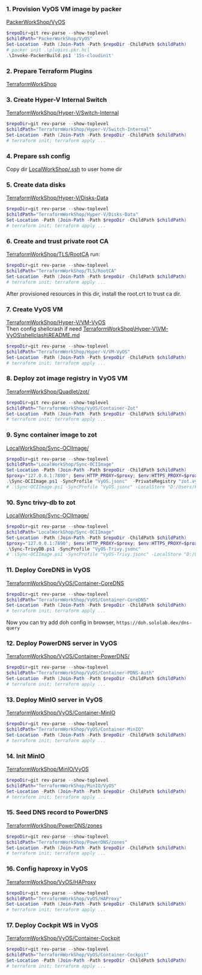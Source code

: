 ### 1. Provision VyOS VM image by packer
[PackerWorkShop/VyOS](../../PackerWorkShop/VyOS)
```powershell
$repoDir=git rev-parse --show-toplevel
$childPath="PackerWorkShop/VyOS"
Set-Location -Path (Join-Path -Path $repoDir -ChildPath $childPath)
# packer init .\plugins.pkr.hcl
.\Invoke-PackerBuild.ps1 '15s-cloudinit'
```

### 2. Prepare Terraform Plugins
[TerraformWorkShop](../../TerraformWorkShop/README.md)

### 3. Create Hyper-V Internal Switch
[TerraformWorkShop/Hyper-V/Switch-Internal](../../TerraformWorkShop/Hyper-V/Switch-Internal/)
```powershell
$repoDir=git rev-parse --show-toplevel
$childPath="TerraformWorkShop/Hyper-V/Switch-Internal"
Set-Location -Path (Join-Path -Path $repoDir -ChildPath $childPath)
# terraform init; terraform apply ...
```

### 4. Prepare ssh config
Copy dir [LocalWorkShop/.ssh](../../LocalWorkShop/.ssh/) to user home dir

### 5. Create data disks
[TerraformWorkShop/Hyper-V/Disks-Data](../../TerraformWorkShop/Hyper-V/Disks-Data/)
```powershell
$repoDir=git rev-parse --show-toplevel
$childPath="TerraformWorkShop/Hyper-V/Disks-Data"
Set-Location -Path (Join-Path -Path $repoDir -ChildPath $childPath)
# terraform init; terraform apply ...
```

### 6. Create and trust private root CA
[TerraformWorkShop/TLS/RootCA](../../TerraformWorkShop/TLS/RootCA/)
run:
```powershell
$repoDir=git rev-parse --show-toplevel
$childPath="TerraformWorkShop/TLS/RootCA"
Set-Location -Path (Join-Path -Path $repoDir -ChildPath $childPath)
# terraform init; terraform apply ...
```
After provisioned resources in this dir, install the root.crt to trust ca dir.

### 7. Create VyOS VM
[TerraformWorkShop/Hyper-V/VM-VyOS](../../TerraformWorkShop/Hyper-V/VM-VyOS/)  
Then config shellcrash if need [TerraformWorkShop\Hyper-V\VM-VyOS\shellclash\README.md](../../TerraformWorkShop/Hyper-V/VM-VyOS/shellclash/README.md)
```powershell
$repoDir=git rev-parse --show-toplevel
$childPath="TerraformWorkShop/Hyper-V/VM-VyOS"
Set-Location -Path (Join-Path -Path $repoDir -ChildPath $childPath)
# terraform init; terraform apply ...
```

### 8. Deploy zot image registry in VyOS VM
[TerraformWorkShop/Quadlet/zot/](../../TerraformWorkShop/VyOS/Container-Zot/)
```powershell
$repoDir=git rev-parse --show-toplevel
$childPath="TerraformWorkShop/VyOS/Container-Zot"
Set-Location -Path (Join-Path -Path $repoDir -ChildPath $childPath)
# terraform init; terraform apply ...
```

### 9. Sync container image to zot
[LocalWorkShop/Sync-OCIImage/](../../LocalWorkShop/Sync-OCIImage/)
```powershell
$repoDir=git rev-parse --show-toplevel
$childPath="LocalWorkShop/Sync-OCIImage"
Set-Location -Path (Join-Path -Path $repoDir -ChildPath $childPath)
$proxy="127.0.0.1:7890"; $env:HTTP_PROXY=$proxy; $env:HTTPS_PROXY=$proxy; $env:NO_PROXY="sololab"
.\Sync-OCIImage.ps1 -SyncProfile "VyOS.jsonc"  -PrivateRegistry "zot.vyos.sololab.dev"
# .\Sync-OCIImage.ps1 -SyncProfile "VyOS.jsonc" -LocalStore "D:/Users/Public/Downloads/containers" -PrivateRegistry "zot.vyos.sololab.dev"
```

### 10. Sync trivy-db to zot
[LocalWorkShop/Sync-OCIImage/](../../LocalWorkShop/Sync-OCIImage/)
```powershell
$repoDir=git rev-parse --show-toplevel
$childPath="LocalWorkShop/Sync-OCIImage"
Set-Location -Path (Join-Path -Path $repoDir -ChildPath $childPath)
$proxy="127.0.0.1:7890"; $env:HTTP_PROXY=$proxy; $env:HTTPS_PROXY=$proxy; $env:NO_PROXY="sololab"
.\Sync-TrivyDB.ps1 -SyncProfile "VyOS-Trivy.jsonc"
# .\Sync-OCIImage.ps1 -SyncProfile "VyOS-Trivy.jsonc" -LocalStore "D:/Users/Public/Downloads/containers" -Upload $false
```

### 11. Deploy CoreDNS in VyOS
[TerraformWorkShop/VyOS/Container-CoreDNS](../../TerraformWorkShop/VyOS/Container-CoreDNS/)
```powershell
$repoDir=git rev-parse --show-toplevel
$childPath="TerraformWorkShop/VyOS/Container-CoreDNS"
Set-Location -Path (Join-Path -Path $repoDir -ChildPath $childPath)
# terraform init; terraform apply ...
```
Now you can try add doh config in browser, `https://doh.sololab.dev/dns-query`

### 12. Deploy PowerDNS server in VyOS
[TerraformWorkShop/VyOS/Container-PowerDNS/](../../TerraformWorkShop/VyOS/Container-PDNS-Auth/)
```powershell
$repoDir=git rev-parse --show-toplevel
$childPath="TerraformWorkShop/VyOS/Container-PDNS-Auth"
Set-Location -Path (Join-Path -Path $repoDir -ChildPath $childPath)
# terraform init; terraform apply ...
```

<!-- 
### 13. Deploy OTF server (the terraform remote backend) in VyOS
[TerraformWorkShop/VyOS/Container-OTF](../../TerraformWorkShop/VyOS/Container-OTF)
```powershell
$repoDir=git rev-parse --show-toplevel
$childPath="TerraformWorkShop/VyOS/Container-OTF"
Set-Location -Path (Join-Path -Path $repoDir -ChildPath $childPath)
# terraform init; terraform apply ...
```

error: https://github.com/leg100/otf/issues/827
also not flexible：to use hcp tf backend (aka terraform remote backend), you must create "workload" for each tfstate in hcp first
### 14. Init OTF
Create user, team, project, environment in otf [TerraformWorkShop/TFE/vyos](../../TerraformWorkShop/TFE/vyos/)
```powershell
$repoDir=git rev-parse --show-toplevel
$childPath="TerraformWorkShop/TFE/vyos"
Set-Location -Path (Join-Path -Path $repoDir -ChildPath $childPath)
# terraform init; terraform apply ...
```  

### 13. Deploy Lynx server in VyOS
[TerraformWorkShop/VyOS/Container-Lynx](../../TerraformWorkShop/VyOS/Container-Lynx)
```powershell
$repoDir=git rev-parse --show-toplevel
$childPath="TerraformWorkShop/VyOS/Container-Lynx"
Set-Location -Path (Join-Path -Path $repoDir -ChildPath $childPath)
# terraform init; terraform apply ...
```

### 14. Init Lynx
1. Go to https://lynx.vyos.sololab, input:
```yaml
Application Name: Lynx
Application URL: https://lynx.vyos.sololab
Application Email: lynx@mail.sololab
Admin Email:  root@mail.sololab
Admin Password: # ref from [TerraformWorkShop/LDAP/lldap/terraform.tfvars](../../TerraformWorkShop/LDAP/lldap/terraform.tfvars)
```
1. Go to top right corner -> profile -> show the Key (in right side), copy the api key
2. Create user, team, project, environment in lync [TerraformWorkShop/Lynx/vyos](../../TerraformWorkShop/Lynx/vyos/)
```powershell
$repoDir=git rev-parse --show-toplevel
$childPath="TerraformWorkShop/Lynx/vyos"
Set-Location -Path (Join-Path -Path $repoDir -ChildPath $childPath)
# terraform init; terraform apply ...
``` 
-->

### 13. Deploy MinIO server in VyOS
[TerraformWorkShop/VyOS/Container-MinIO](../../TerraformWorkShop/VyOS/Container-MinIO)
```powershell
$repoDir=git rev-parse --show-toplevel
$childPath="TerraformWorkShop/VyOS/Container-MinIO"
Set-Location -Path (Join-Path -Path $repoDir -ChildPath $childPath)
# terraform init; terraform apply ...
```

### 14. Init MinIO
[TerraformWorkShop/MinIO/VyOS](../../TerraformWorkShop/MinIO/VyOS)
```powershell
$repoDir=git rev-parse --show-toplevel
$childPath="TerraformWorkShop/MinIO/VyOS"
Set-Location -Path (Join-Path -Path $repoDir -ChildPath $childPath)
# terraform init; terraform apply ...
```

### 15. Seed DNS record to PowerDNS
[TerraformWorkShop/PowerDNS/zones](../../TerraformWorkShop/PowerDNS/zones)
```powershell
$repoDir=git rev-parse --show-toplevel
$childPath="TerraformWorkShop/PowerDNS/zones"
Set-Location -Path (Join-Path -Path $repoDir -ChildPath $childPath)
# terraform init; terraform apply ...
```

### 16. Config haproxy in VyOS
[TerraformWorkShop/VyOS/HAProxy](../../TerraformWorkShop/VyOS/HAProxy/)
```powershell
$repoDir=git rev-parse --show-toplevel
$childPath="TerraformWorkShop/VyOS/HAProxy"
Set-Location -Path (Join-Path -Path $repoDir -ChildPath $childPath)
# terraform init; terraform apply ...
```

### 17. Deploy Cockpit WS in VyOS
[TerraformWorkShop/VyOS/Container-Cockpit](../../TerraformWorkShop/VyOS/Container-Cockpit)
```powershell
$repoDir=git rev-parse --show-toplevel
$childPath="TerraformWorkShop/VyOS/Container-Cockpit"
Set-Location -Path (Join-Path -Path $repoDir -ChildPath $childPath)
# terraform init; terraform apply ...
```
